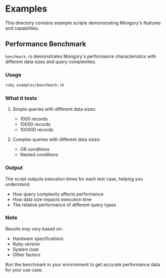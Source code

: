# Examples

This directory contains example scripts demonstrating Mongory's features and capabilities.

## Performance Benchmark

`benchmark.rb` demonstrates Mongory's performance characteristics with different data sizes and query complexities.

### Usage

```bash
ruby examples/benchmark.rb
```

### What it tests

1. Simple queries with different data sizes:
   - 1000 records
   - 10000 records
   - 100000 records

2. Complex queries with different data sizes:
   - OR conditions
   - Nested conditions

### Output

The script outputs execution times for each test case, helping you understand:
- How query complexity affects performance
- How data size impacts execution time
- The relative performance of different query types

### Note

Results may vary based on:
- Hardware specifications
- Ruby version
- System load
- Other factors

Run the benchmark in your environment to get accurate performance data for your use case. 